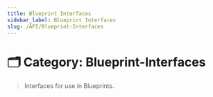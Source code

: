 ```yaml
---
title: Blueprint Interfaces
sidebar_label: Blueprint Interfaces
slug: /API/Blueprint-Interfaces
---
```


# 🗂️ Category: Blueprint-Interfaces

> Interfaces for use in Blueprints.

<FileCard
  filename="BPI_Interactable.h"
  url="/TemporalTargets-Documentation/docs/API/_b_p_i___interactable_8h"
  description="Declares the interface for runtime interaction logic in Blueprints and C++."
/>

<FileCard
  filename="DamageableInterface.h"
  url="/TemporalTargets-Documentation/docs/API/_damageable_interface_8h"
  description="Declares an interface for objects that can receive and respond to damage."
/>

